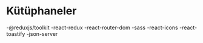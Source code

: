 # Kütüphaneler

-@reduxjs/toolkit
-react-redux
-react-router-dom
-sass
-react-icons
-react-toastify
-json-server
